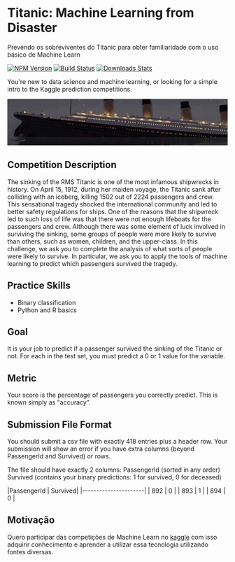 # Titanic: Machine Learning from Disaster
Prevendo os sobreviventes do Titanic para obter familiaridade com o uso básico de Machine Learn

[![NPM Version][npm-image]][npm-url]
[![Build Status][travis-image]][travis-url]
[![Downloads Stats][npm-downloads]][npm-url]

You're new to data science and machine learning, or looking for a simple intro to the Kaggle prediction competitions.

![](img/header.png)

## Competition Description

The sinking of the RMS Titanic is one of the most infamous shipwrecks in history.  On April 15, 1912, during her maiden voyage, the Titanic sank after colliding with an iceberg, killing 1502 out of 2224 passengers and crew. This sensational tragedy shocked the international community and led to better safety regulations for ships.
One of the reasons that the shipwreck led to such loss of life was that there were not enough lifeboats for the passengers and crew. Although there was some element of luck involved in surviving the sinking, some groups of people were more likely to survive than others, such as women, children, and the upper-class.
In this challenge, we ask you to complete the analysis of what sorts of people were likely to survive. In particular, we ask you to apply the tools of machine learning to predict which passengers survived the tragedy.

## Practice Skills

- Binary classification
- Python and R basics

## Goal

It is your job to predict if a passenger survived the sinking of the Titanic or not. 
For each in the test set, you must predict a 0 or 1 value for the variable.

## Metric

Your score is the percentage of passengers you correctly predict. This is known simply as "accuracy”.

## Submission File Format

You should submit a csv file with exactly 418 entries plus a header row. Your submission will show an error if you have extra columns (beyond PassengerId and Survived) or rows.

The file should have exactly 2 columns:
PassengerId (sorted in any order)
Survived (contains your binary predictions: 1 for survived, 0 for deceased)

|PassengerId | Survived|
|----------------------|
| 892        | 0       |
| 893        | 1       |
| 894        | 0       |

## Motivação

Quero participar das competições de Machine Learn no [kaggle](Kaggle.com) com isso adquirir conhecimento e aprender a utilizar essa tecnologia utilizando fontes diversas.

<!-- Markdown link & img dfn's -->
[npm-image]: https://img.shields.io/npm/v/datadog-metrics.svg?style=flat-square
[npm-url]: https://npmjs.org/package/datadog-metrics
[npm-downloads]: https://img.shields.io/npm/dm/datadog-metrics.svg?style=flat-square
[travis-image]: https://img.shields.io/travis/dbader/node-datadog-metrics/master.svg?style=flat-square
[travis-url]: https://travis-ci.org/dbader/node-datadog-metrics
[wiki]: https://github.com/yourname/yourproject/wiki
